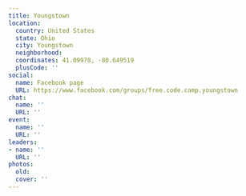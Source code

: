 ```yaml
---
title: Youngstown
location:
  country: United States
  state: Ohio
  city: Youngstown
  neighborhood: 
  coordinates: 41.09978, -80.649519
  plusCode: ''
social:
  name: Facebook page
  URL: https://www.facebook.com/groups/free.code.camp.youngstown
chat:
  name: ''
  URL: ''
event:
  name: ''
  URL: ''
leaders:
- name: ''
  URL: ''
photos:
  old: 
  cover: ''
---
```

